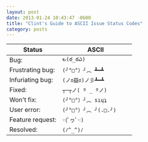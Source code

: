```yaml
---
layout: post
date: 2013-01-24 10:43:47 -0600
title: "Clint's Guide to ASCII Issue Status Codes"
category: posts
---
```



Status | ASCII
----|-----
Bug: | `౿(ఠ_ఠఎ)  `  
Frustrating bug: | `(╯°□°）╯︵ ┻━┻   `  
Infuriating bug: | `(ノಠ益ಠ)ノ彡┻━┻  `  
Fixed: |  `┬─┬ノ( º _ ºノ)  `  
Won't fix: | `(╯°□°）╯︵ sıɥʇ    `  
User error: |  `(╯°□°）╯︵ ╯(.□.╯)    `  
Feature request: | `☜(ﾟヮﾟ☜)   `  
Resolved: |  `(ﾉ^_^)ﾉ   `  

